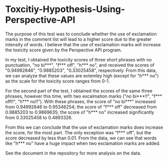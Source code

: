 # Toxcitiy-Hypothesis-Using-Perspective-API

The purpose of this test was to conclude whether the use of exclamation marks in the comment list will lead to a higher score due to the greater intensity of words. I believe that the use of exclamation marks will increase the toxicity score given by the Perspective API program.

In my test, I obtained the toxicity scores of three short phrases with no punctuation, "no bi***", "f*** off", "h*** no", and received the scores of "0.94992846", "0.9885203", "0.33025458", respectively. From this data, we can analyze that these values are extemley high (except for "h*** no") as the scale for the toxicity score ranges from 0-1. 

For the second part of the test, I obtained the scores of the same three phrases, however this time, with two excalmation marks ("no bi***!!", "f*** off!!", "h*** no!!"). With these phrases, the score of "no bi***" increased from 0.94992846 to 0.95346254; the score of "f*** off" decreased from 0.9885203 to 0.9869635; the score of "h*** no" increased significantly from 0.33025458 to 0.4893326. 

From this we can conclude that the use of exclamation marks does increase the score, for the most part. The only exception was "f*** off", but the score decreased by less than 0.01. From the data, we can see that words like "h*** no" have a huge impact when two exclamation marks are added. 

See the document in the repository for more analysis on the data.
